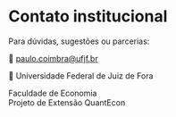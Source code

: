# Contato institucional

Para dúvidas, sugestões ou parcerias:

📧 [paulo.coimbra@ufjf.br](mailto:paulo.coimbra@ufjf.br)

📍 Universidade Federal de Juiz de Fora 

Faculdade de Economia  
Projeto de Extensão QuantEcon
